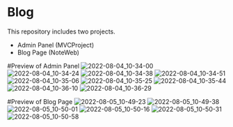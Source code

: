 # Blog
This repository includes two projects.

- Admin Panel (MVCProject)
- Blog Page (NoteWeb)

#Preview of Admin Panel
![2022-08-04_10-34-00](https://user-images.githubusercontent.com/45571159/182791767-94783077-b396-46d3-9152-e95d126ba394.png)
![2022-08-04_10-34-24](https://user-images.githubusercontent.com/45571159/182791781-c16569b7-f64e-43a8-b0cc-5341eb1617bc.png)
![2022-08-04_10-34-38](https://user-images.githubusercontent.com/45571159/182791789-aef7944c-6bb2-4b23-a947-fe32aa54fccd.png)
![2022-08-04_10-34-51](https://user-images.githubusercontent.com/45571159/182791792-7f1022d0-bb7e-4310-8fa0-8052c76ce1bc.png)
![2022-08-04_10-35-06](https://user-images.githubusercontent.com/45571159/182791799-e47fad46-d078-4b38-893d-d8cd7956d033.png)
![2022-08-04_10-35-25](https://user-images.githubusercontent.com/45571159/182791803-cbacb79d-1633-45bb-bcd6-efdcc0fec372.png)
![2022-08-04_10-35-44](https://user-images.githubusercontent.com/45571159/182791814-b4042fd3-cc99-46fb-bae6-84ba4147f187.png)
![2022-08-04_10-36-10](https://user-images.githubusercontent.com/45571159/182791822-74c0b242-20c9-4c91-9e0e-5a86b9d767ef.png)
![2022-08-04_10-36-29](https://user-images.githubusercontent.com/45571159/182791843-867d0e4e-edee-489d-9c81-77ecceb20d98.png)

#Preview of Blog Page
![2022-08-05_10-49-23](https://user-images.githubusercontent.com/45571159/183029430-eed4b3bf-9df7-41d0-879a-8ee969b1de52.png)
![2022-08-05_10-49-38](https://user-images.githubusercontent.com/45571159/183029441-0c508621-7656-42dc-82b6-bed4f3c48e38.png)
![2022-08-05_10-50-01](https://user-images.githubusercontent.com/45571159/183029487-81d8a073-df25-497e-af64-f9729eef1313.png)
![2022-08-05_10-50-16](https://user-images.githubusercontent.com/45571159/183029505-5f953b3f-f3c8-4621-99c9-f210f77e07fa.png)
![2022-08-05_10-50-31](https://user-images.githubusercontent.com/45571159/183029513-74b770b6-eb23-4e73-bae8-0d64be64d6b1.png)
![2022-08-05_10-50-58](https://user-images.githubusercontent.com/45571159/183029527-7e2a1f9b-4a6a-4180-85cd-2b5c8a18daae.png)

